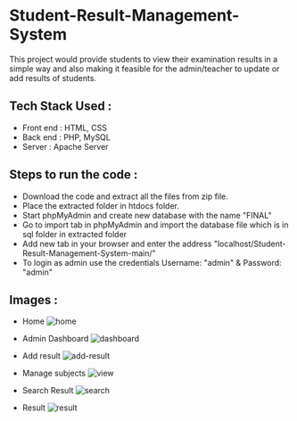 # Student-Result-Management-System
This project would provide students to view their examination results in a simple way and also making it feasible for the admin/teacher to update or add results of students.

## Tech Stack Used : 
* Front end : HTML, CSS
* Back end : PHP, MySQL
* Server : Apache Server

## Steps to run the code : 
* Download the code and extract all the files from zip file.
* Place the extracted folder in htdocs folder.
* Start phpMyAdmin and create new database with the name "FINAL"
* Go to import tab in phpMyAdmin and import the database file which is in sql folder in extracted folder
* Add new tab in your browser and enter the address "localhost/Student-Result-Management-System-main/"
* To login as admin use the credentials Username: "admin" & Password: "admin"

## Images : 
* Home
![home](https://github.com/user-attachments/assets/112758d0-6b49-43ac-9224-e54f9f0322f5)

* Admin Dashboard
![dashboard](https://user-images.githubusercontent.com/89544124/210182399-f98e25ec-bc1f-4c8a-9756-124f99a4595f.png)

* Add result
![add-result](https://user-images.githubusercontent.com/89544124/210182415-6ed8d4a7-61dc-46aa-9dbb-5aaa66b6de8f.png)

* Manage subjects
![view](https://user-images.githubusercontent.com/89544124/210182432-ee13fe08-ee56-45dc-8432-caf69e6c989a.png)

* Search Result
![search](https://user-images.githubusercontent.com/89544124/210182438-d9b26e95-6a7a-4369-90f4-3d0f0c9a783e.png)

* Result
![result](https://user-images.githubusercontent.com/89544124/210182445-1e1b5291-55a2-4259-9fad-df46edef7736.png)


